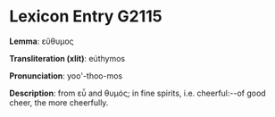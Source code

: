 # Lexicon Entry G2115

**Lemma**: εὔθυμος

**Transliteration (xlit)**: eúthymos

**Pronunciation**: yoo'-thoo-mos

**Description**:
from εὖ and θυμός; in fine spirits, i.e. cheerful:--of good cheer, the more cheerfully.
